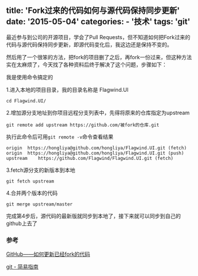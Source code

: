 title: 'Fork过来的代码如何与源代码保持同步更新'
date: '2015-05-04'
categories:
	- '技术'
tags: 'git'
---

最近参与到公司的开源项目，学会了Pull Requests，但不知道如何把Fork过来的代码与源代码保持同步更新，即源代码变化后，我这边还是保持不变的。

然后用了一个很笨的方法，把fork的项目删了之后，再fork一份过来，但这种方法实在太麻烦了，今天找了各种资料后终于解决了这个问题，步骤如下：

<!-- more -->

我是使用命令搞定的

1.进入本地的项目目录，我的目录名称是 Flagwind.UI

```
cd Flagwind.UI/
```

2.增加源分支地址到你项目远程分支列表中，先得将原来的仓库指定为upstream

```
git remote add upstream https://github.com/被fork的仓库.git
```
执行此命令后可用`git remote -v`命令查看结果

```
origin	https://hongliya@github.com/hongliya/Flagwind.UI.git (fetch)
origin	https://hongliya@github.com/hongliya/Flagwind.UI.git (push)
upstream	https://github.com/Flagwind/Flagwind.UI.git (fetch)
```

3.fetch源分支的新版本到本地

```
git fetch upstream
```

4.合并两个版本的代码

```
git merge upstream/master
```
完成第4步后，源代码的最新版就同步到本地了，接下来就可以同步到自己的github上去了

### 参考

[GitHub——如何更新已经fork的代码](http://www.cnblogs.com/zyumeng/p/3442263.html)

[git - 简易指南](http://www.bootcss.com/p/git-guide/)